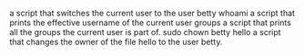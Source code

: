 a script that switches the current user to the user betty
whoami a script that prints the effective username of the current user
groups a script that prints all the groups the current user is part of. sudo chown betty hello a script that changes the owner of the file hello to the user betty.
